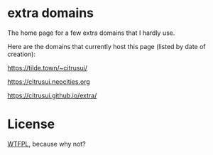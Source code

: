 # extra domains

The home page for a few extra domains that I hardly use.

Here are the domains that currently host this page (listed by date of creation):

<https://tilde.town/~citrusui/>

<https://citrusui.neocities.org>

<https://citrusui.github.io/extra/>

# License

[WTFPL](LICENSE.md), because why not?
